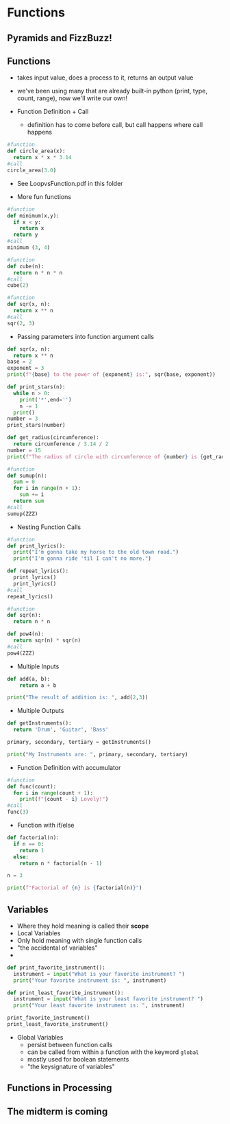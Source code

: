 # Functions

## Pyramids and FizzBuzz!

## Functions
- takes input value, does a process to it, returns an output value
- we've been using many that are already built-in python (print, type, count, range), now we'll write our own!

- Function Definition + Call
  - definition has to come before call, but call happens where call happens
```python
#function
def circle_area(x):
  return x * x * 3.14
#call
circle_area(3.0)
```

- See LoopvsFunction.pdf in this folder

- More fun functions
```python
#function
def minimum(x,y):
  if x < y:
    return x
  return y
#call
minimum (3, 4)
```
```python
#function
def cube(n):
  return n * n * n
#call
cube(2)
```
```python
#function
def sqr(x, n):
  return x ** n
#call
sqr(2, 3)
```

- Passing parameters into function argument calls
```python
def sqr(x, n):
  return x ** n
base = 2
exponent = 3
print(f"{base} to the power of {exponent} is:", sqr(base, exponent))
```
```python
def print_stars(n):
  while n > 0:
    print('*',end='')
    n -= 1
  print()
number = 3
print_stars(number)
```
```python
def get_radius(circumference):
  return circumference / 3.14 / 2
number = 15
print(f"The radius of circle with circumference of {number} is {get_radius(number)}")
```
```python
#function
def sumup(n):
  sum = 0
  for i in range(n + 1):
    sum += i
  return sum
#call
sumup(ZZZ)
```

- Nesting Function Calls
```python
#function
def print_lyrics():
  print("I'm gonna take my horse to the old town road.")
  print("I'm gonna ride 'til I can't no more.")

def repeat_lyrics():
  print_lyrics()
  print_lyrics()
#call
repeat_lyrics()
```
```python
#function
def sqr(n):
  return n * n

def pow4(n):
  return sqr(n) * sqr(n)
#call
pow4(ZZZ)
```

- Multiple Inputs
```python
def add(a, b):
	return a + b

print("The result of addition is: ", add(2,3))
```

- Multiple Outputs
```python
def getInstruments():
  return 'Drum', 'Guitar', 'Bass'

primary, secondary, tertiary = getInstruments()

print("My Instruments are: ", primary, secondary, tertiary)
```

- Function Definition with accumulator
```python
#function
def func(count):
  for i in range(count + 1):
    print(f"{count - i} Lovely!")
#call
func(3)
```

- Function with if/else
```python
def factorial(n):
  if n == 0:
    return 1
  else:
    return n * factorial(n - 1)

n = 3

print(f"Factorial of {n} is {factorial(n)}")
```

## Variables
- Where they hold meaning is called their **scope**
- Local Variables
 - Only hold meaning with single function calls
 - "the accidental of variables"
 -
 ```python
 def print_favorite_instrument():
   instrument = input("What is your favorite instrument? ")
   print("Your favorite instrument is: ", instrument)

 def print_least_favorite_instrument():
   instrument = input("What is your least favorite instrument? ")
   print("Your least favorite instrument is: ", instrument)

 print_favorite_instrument()
 print_least_favorite_instrument()
```
- Global Variables
  - persist between function calls
  - can be called from within a function with the keyword `global`
  - mostly used for boolean statements
  - "the keysignature of variables"

## Functions in Processing

## The midterm is coming

